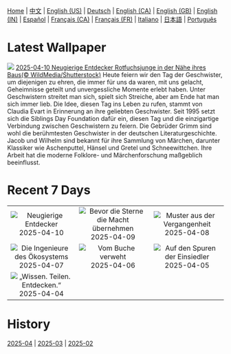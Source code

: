 [Home](../README.md) | [中文](zh-CN.md) | [English (US)](en-US.md) | [Deutsch](de-DE.md) | [English (CA)](en-CA.md) | [English (GB)](en-GB.md) | [English (IN)](en-IN.md) | [Español](es-ES.md) | [Français (CA)](fr-CA.md) | [Français (FR)](fr-FR.md) | [Italiano](it-IT.md) | [日本語](ja-JP.md) | [Português](pt-BR.md)

# Latest Wallpaper
![](https://www.bing.com/th?id=OHR.LittleFoxes_DE-DE1578546136_UHD.jpg)
[2025-04-10 Neugierige Entdecker Rotfuchsjunge in der Nähe ihres Baus(© WildMedia/Shutterstock)](https://www.bing.com/th?id=OHR.LittleFoxes_DE-DE1578546136_UHD.jpg)
Heute feiern wir den Tag der Geschwister, um diejenigen zu ehren, die immer für uns da waren, mit uns gelacht, Geheimnisse geteilt und unvergessliche Momente erlebt haben. Unter Geschwistern streitet man sich, spielt sich Streiche, aber am Ende hat man sich immer lieb. Die Idee, diesen Tag ins Leben zu rufen, stammt von Claudia Evart in Erinnerung an ihre geliebten Geschwister. Seit 1995 setzt sich die Siblings Day Foundation dafür ein, diesen Tag und die einzigartige Verbindung zwischen Geschwistern zu feiern. Die Gebrüder Grimm sind wohl die berühmtesten Geschwister in der deutschen Literaturgeschichte. Jacob und Wilhelm sind bekannt für ihre Sammlung von Märchen, darunter Klassiker wie Aschenputtel, Hänsel und Gretel und Schneewittchen. Ihre Arbeit hat die moderne Folklore- und Märchenforschung maßgeblich beeinflusst.

# Recent 7 Days
|  |  |  |
|:---:|:---:|:---:|
| ![](https://www.bing.com/th?id=OHR.LittleFoxes_DE-DE1578546136_400x240.jpg "Neugierige Entdecker") 2025-04-10 | ![](https://www.bing.com/th?id=OHR.BlueNaxos_DE-DE2161075771_400x240.jpg "Bevor die Sterne die Macht übernehmen") 2025-04-09 | ![](https://www.bing.com/th?id=OHR.ParoTsechu_DE-DE2839281679_400x240.jpg "Muster aus der Vergangenheit") 2025-04-08 |
| ![](https://www.bing.com/th?id=OHR.BeaverDay_DE-DE8403333829_400x240.jpg "Die Ingenieure des Ökosystems") 2025-04-07 | ![](https://www.bing.com/th?id=OHR.PeabodyBaltimore_DE-DE8297645557_400x240.jpg "Vom Buche verweht") 2025-04-06 | ![](https://www.bing.com/th?id=OHR.GaztelugatxeSunset_DE-DE0917848827_400x240.jpg "Auf den Spuren der Einsiedler") 2025-04-05 |
| ![](https://www.bing.com/th?id=OHR.IKMZLibrary_DE-DE3922270471_400x240.jpg "„Wissen. Teilen. Entdecken.“") 2025-04-04 |  |  |

# History
[2025-04](../archives/wallpaper/de-DE/w_2025_04.md) | [2025-03](../archives/wallpaper/de-DE/w_2025_03.md) | [2025-02](../archives/wallpaper/de-DE/w_2025_02.md)
